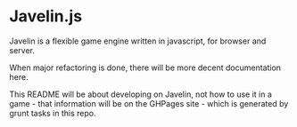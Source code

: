 # Javelin.js #

Javelin is a flexible game engine written in javascript, for browser and server.

When major refactoring is done, there will be more decent documentation here.

This README will be about developing on Javelin, not how to use it in a game - that information will be on the GHPages site - which is generated by grunt tasks in this repo.

